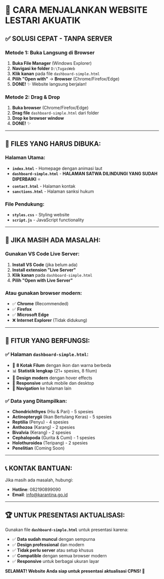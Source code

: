 # 🚀 CARA MENJALANKAN WEBSITE LESTARI AKUATIK

## ✅ SOLUSI CEPAT - TANPA SERVER

### Metode 1: Buka Langsung di Browser
1. **Buka File Manager** (Windows Explorer)
2. **Navigasi ke folder** `D:\TugasWeb`
3. **Klik kanan** pada file `dashboard-simple.html`
4. **Pilih "Open with"** → **Browser** (Chrome/Firefox/Edge)
5. **DONE!** ✨ Website langsung berjalan!

### Metode 2: Drag & Drop
1. **Buka browser** (Chrome/Firefox/Edge)
2. **Drag file** `dashboard-simple.html` dari folder
3. **Drop ke browser window**
4. **DONE!** ✨

---

## 🎯 FILES YANG HARUS DIBUKA:

### Halaman Utama:
- **`index.html`** - Homepage dengan animasi laut
- **`dashboard-simple.html`** - **HALAMAN SATWA DILINDUNGI YANG SUDAH DIPERBAIKI** ⭐
- **`contact.html`** - Halaman kontak
- **`sanctions.html`** - Halaman sanksi hukum

### File Pendukung:
- **`styles.css`** - Styling website
- **`script.js`** - JavaScript functionality

---

## 🔧 JIKA MASIH ADA MASALAH:

### Gunakan VS Code Live Server:
1. **Install VS Code** (jika belum ada)
2. **Install extension "Live Server"**
3. **Klik kanan** pada `dashboard-simple.html`
4. **Pilih "Open with Live Server"**

### Atau gunakan browser modern:
- ✅ **Chrome** (Recommended)
- ✅ **Firefox**
- ✅ **Microsoft Edge**
- ❌ **Internet Explorer** (Tidak didukung)

---

## 🎉 FITUR YANG BERFUNGSI:

### ✅ Halaman `dashboard-simple.html`:
- 🦈 **8 Kotak Filum** dengan ikon dan warna berbeda
- 📊 **Statistik lengkap** (21+ spesies, 8 filum)
- 🎨 **Design modern** dengan hover effects
- 📱 **Responsive** untuk mobile dan desktop
- 🔗 **Navigation** ke halaman lain

### ✅ Data yang Ditampilkan:
- **Chondrichthyes** (Hiu & Pari) - 5 spesies
- **Actinopterygii** (Ikan Bertulang Keras) - 5 spesies  
- **Reptilia** (Penyu) - 4 spesies
- **Anthozoa** (Karang) - 2 spesies
- **Bivalvia** (Kerang) - 2 spesies
- **Cephalopoda** (Gurita & Cumi) - 1 spesies
- **Holothuroidea** (Teripang) - 2 spesies
- **Penelitian** (Coming Soon)

---

## 📞 KONTAK BANTUAN:
Jika masih ada masalah, hubungi:
- **Hotline**: 082190899090
- **Email**: info@karantina.go.id

---

## 🏆 UNTUK PRESENTASI AKTUALISASI:
Gunakan file **`dashboard-simple.html`** untuk presentasi karena:
- ✅ **Data sudah muncul** dengan sempurna
- ✅ **Design professional** dan modern
- ✅ **Tidak perlu server** atau setup khusus
- ✅ **Compatible** dengan semua browser modern
- ✅ **Responsive** untuk berbagai ukuran layar

**SELAMAT! Website Anda siap untuk presentasi aktualisasi CPNS! 🎉**





